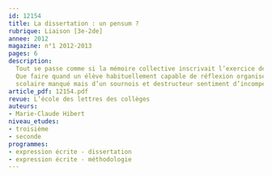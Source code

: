 ```yaml
---
id: 12154
title: La dissertation : un pensum ?
rubrique: Liaison [3e-2de]
annee: 2012
magazine: n°1 2012-2013
pages: 6
description: 
  Tout se passe comme si la mémoire collective inscrivait l’exercice de la dissertation dans la lignée de rites initiatiques éprouvants.
  Que faire quand un élève habituellement capable de réflexion organisée se montre soudain désemparé ?  La situation mérite que l’on s’y intéresse car il ne s’agit pas seulement d’un exercice
  scolaire manqué mais d’un sournois et destructeur sentiment d’incompétence qui pointe le bout de son nez…
article_pdf: 12154.pdf
revue: L’école des lettres des collèges
auteurs:
- Marie-Claude Hibert
niveau_etudes:
- troisième
- seconde
programmes:
- expression écrite - dissertation
- expression écrite - méthodologie
---
```

